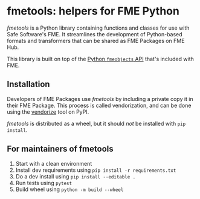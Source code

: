 # fmetools: helpers for FME Python

_fmetools_ is a Python library containing functions and classes for use with
Safe Software's FME. It streamlines the development of Python-based
formats and transformers that can be shared as FME Packages on FME Hub.

This library is built on top of the
[Python `fmeobjects` API](https://docs.safe.com/fme/html/fmepython/index.html)
that's included with FME.

## Installation

Developers of FME Packages use _fmetools_ by including a private copy it
in their FME Package. This process is called vendorization, and can be done
using the [vendorize](https://pypi.org/project/vendorize/) tool on PyPI.

_fmetools_ is distributed as a wheel, but it should _not_ be installed
with `pip install`.


## For maintainers of fmetools

1. Start with a clean environment
2. Install dev requirements using `pip install -r requirements.txt`
3. Do a dev install using `pip install --editable .`
4. Run tests using `pytest`
5. Build wheel using `python -m build --wheel`
